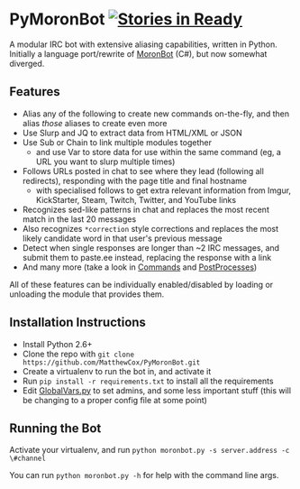 PyMoronBot [![Stories in Ready](https://badge.waffle.io/MatthewCox/PyMoronBot.png?label=ready&title=Ready)](https://waffle.io/MatthewCox/PyMoronBot)
==========

A modular IRC bot with extensive aliasing capabilities, written in Python.
Initially a language port/rewrite of [MoronBot](https://github.com/MatthewCox/MoronBot/) (C#), but now somewhat diverged.

Features
--------
* Alias any of the following to create new commands on-the-fly, and then alias *those* aliases to create even more
* Use Slurp and JQ to extract data from HTML/XML or JSON
* Use Sub or Chain to link multiple modules together
  * and use Var to store data for use within the same command (eg, a URL you want to slurp multiple times)
* Follows URLs posted in chat to see where they lead (following all redirects), responding with the page title and final hostname
  * with specialised follows to get extra relevant information from Imgur, KickStarter, Steam, Twitch, Twitter, and YouTube links
* Recognizes sed-like patterns in chat and replaces the most recent match in the last 20 messages
* Also recognizes `*correction` style corrections and replaces the most likely candidate word in that user's previous message
* Detect when single responses are longer than ~2 IRC messages, and submit them to paste.ee instead, replacing the response with a link
* And many more (take a look in [Commands](Commands) and [PostProcesses](PostProcesses))

All of these features can be individually enabled/disabled by loading or unloading the module that provides them.

Installation Instructions
-------------------------
* Install Python 2.6+
* Clone the repo with `git clone https://github.com/MatthewCox/PyMoronBot.git`
* Create a virtualenv to run the bot in, and activate it
* Run `pip install -r requirements.txt` to install all the requirements
* Edit [GlobalVars.py](GlobalVars.py) to set admins, and some less important stuff (this will be changing to a proper config file at some point)

Running the Bot
---------------
Activate your virtualenv, and run `python moronbot.py -s server.address -c \#channel`

You can run `python moronbot.py -h` for help with the command line args.
